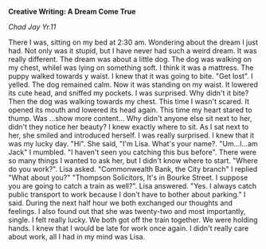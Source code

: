**Creative Writing: A Dream Come True**

*Chad Jay Yr.11*

There I was, sitting on my bed at 2:30 am. Wondering about the dream I just had. 
Not only was it stupid, but I have never had such a weird dream. It was really different. 
The dream was about a little dog. The dog was walking on my chest, whileI was lying on something soft. 
I think it was a mattress. The puppy walked towards y waist. I knew that it was going to bite. "Get lost". 
I yelled. The dog remained calm. Now it was standing on my waist. It lowered its cute head, and sniffed my pockets. 
I was surprised. Why didn't it bite? Then the dog was walking towards my chest. This time I wasn't scared. It opened 
its mouth and lowered its head again. This time my heart stared to thump. Was …show more content… Why didn't anyone else sit next to her, didn't they notice her beauty? I knew exactly where to sit. As I sat next to her, she smiled and introduced herself. I was really surprised. I knew that it was my lucky day. "Hi". She said, "I'm Lisa. What's your name?. "Um...I...am Jack" I mumbled. "I haven't seen you catching this bus before". There were so many things I wanted to ask her, but I didn't know where to start. "Where do you work?". Lisa asked. "Commonwealth Bank, the City branch" I replied "What about you?" "Thompson Solicitors, It's in Bourke Street. I suppose you are going to catch a train as well?". Lisa answered. "Yes. I always catch public transport to work because I don't have to bother about parking." I said. During the next half hour we both exchanged our thoughts and feelings. I also found out that she was twenty-two and most importantly, single. I felt really lucky. We both got off the train together. 
We were holding hands. I knew that I would be late for work once again. I didn't really care about work, all I had in my mind was Lisa.
